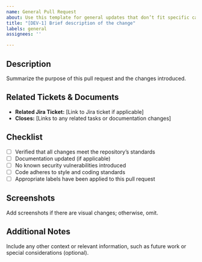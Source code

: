 ```yaml
---
name: General Pull Request
about: Use this template for general updates that don’t fit specific categories
title: "[DEV-1] Brief description of the change"
labels: general
assignees: ''

---
```


## Description
Summarize the purpose of this pull request and the changes introduced.

## Related Tickets & Documents
- **Related Jira Ticket:** [Link to Jira ticket if applicable]
- **Closes:** [Links to any related tasks or documentation changes]

## Checklist
- [ ] Verified that all changes meet the repository’s standards
- [ ] Documentation updated (if applicable)
- [ ] No known security vulnerabilities introduced
- [ ] Code adheres to style and coding standards
- [ ] Appropriate labels have been applied to this pull request

## Screenshots
Add screenshots if there are visual changes; otherwise, omit.

## Additional Notes
Include any other context or relevant information, such as future work or special considerations (optional).
